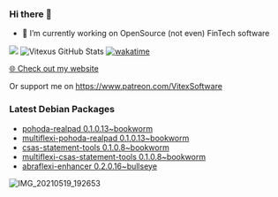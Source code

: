### Hi there 👋

- 🔭 I’m currently working on OpenSource  (not even) FinTech software

![](https://komarev.com/ghpvc/?username=Vitexus)
![Vitexus GitHub Stats](https://github-readme-stats.vercel.app/api?username=Vitexus&show_icons=true)
[![wakatime](https://wakatime.com/badge/user/5abba9ca-813e-43ac-9b5f-b1cfdf3dc1c7.svg)](https://wakatime.com/@5abba9ca-813e-43ac-9b5f-b1cfdf3dc1c7)

<p><a href="https://vitexsoftware.cz">🌐 Check out my website</a></p>

Or support me on https://www.patreon.com/VitexSoftware

### Latest Debian Packages
<!-- DEBIAN-PACKAGES-LIST:START -->
- [pohoda-realpad 0.1.0.13~bookworm](https://repo.vitexsoftware.com/package.php?package=pohoda-realpad)
- [multiflexi-pohoda-realpad 0.1.0.13~bookworm](https://repo.vitexsoftware.com/package.php?package=multiflexi-pohoda-realpad)
- [csas-statement-tools 0.1.0.8~bookworm](https://repo.vitexsoftware.com/package.php?package=csas-statement-tools)
- [multiflexi-csas-statement-tools 0.1.0.8~bookworm](https://repo.vitexsoftware.com/package.php?package=multiflexi-csas-statement-tools)
- [abraflexi-enhancer 0.2.0.16~bullseye](https://repo.vitexsoftware.com/package.php?package=abraflexi-enhancer)
<!-- DEBIAN-PACKAGES-LIST:END -->

![IMG_20210519_192653](https://user-images.githubusercontent.com/2621130/120022731-1bd48900-bfed-11eb-90f9-4f88f560b8b7.jpg)

<!--
**Vitexus/Vitexus** is a ✨ _special_ ✨ repository because its `README.md` (this file) appears on your GitHub profile.

Here are some ideas to get you started:

- 🌱 I’m currently learning ...
- 👯 I’m looking to collaborate on ...
- 🤔 I’m looking for help with ...
- 💬 Ask me about ...
- 📫 How to reach me: ...
- 😄 Pronouns: ...
- ⚡ Fun fact: ...
-->


